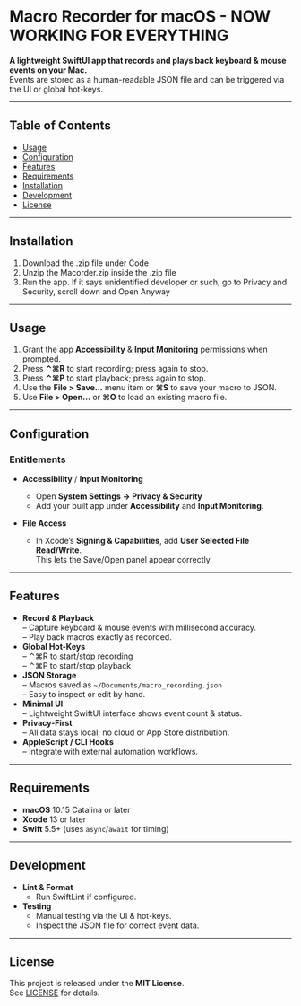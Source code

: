 # Macro Recorder for macOS - NOW WORKING FOR EVERYTHING

**A lightweight SwiftUI app that records and plays back keyboard & mouse events on your Mac.**  
Events are stored as a human-readable JSON file and can be triggered via the UI or global hot-keys.

---

## Table of Contents

- [Usage](#usage)  
- [Configuration](#configuration)  
- [Features](#features)  
- [Requirements](#requirements)  
- [Installation](#installation)  
- [Development](#development)  
- [License](#license)  

---

## Installation

1. Download the .zip file under Code
2. Unzip the Macorder.zip inside the .zip file
3. Run the app. If it says unidentified developer or such, go to Privacy and Security, scroll down and Open Anyway

---

## Usage

1. Grant the app **Accessibility** & **Input Monitoring** permissions when prompted.  
2. Press **⌃⌘R** to start recording; press again to stop.  
3. Press **⌃⌘P** to start playback; press again to stop.  
4. Use the **File > Save…** menu item or **⌘S** to save your macro to JSON.  
5. Use **File > Open…** or **⌘O** to load an existing macro file.  

---

## Configuration

### Entitlements

- **Accessibility** / **Input Monitoring**  
  - Open **System Settings → Privacy & Security**  
  - Add your built app under **Accessibility** and **Input Monitoring**.

- **File Access**  
  - In Xcode’s **Signing & Capabilities**, add **User Selected File Read/Write**.  
    This lets the Save/Open panel appear correctly.

---

## Features

- **Record & Playback**  
  – Capture keyboard & mouse events with millisecond accuracy.  
  – Play back macros exactly as recorded.  
- **Global Hot-Keys**  
  – ⌃⌘R to start/stop recording  
  – ⌃⌘P to start/stop playback  
- **JSON Storage**  
  – Macros saved as `~/Documents/macro_recording.json`  
  – Easy to inspect or edit by hand.  
- **Minimal UI**  
  – Lightweight SwiftUI interface shows event count & status.  
- **Privacy-First**  
  – All data stays local; no cloud or App Store distribution.  
- **AppleScript / CLI Hooks**  
  – Integrate with external automation workflows.  

---

## Requirements

- **macOS** 10.15 Catalina or later  
- **Xcode** 13 or later  
- **Swift** 5.5+ (uses `async`/`await` for timing)  

---

## Development

- **Lint & Format**  
  - Run SwiftLint if configured.  
- **Testing**  
  - Manual testing via the UI & hot-keys.  
  - Inspect the JSON file for correct event data.  

---

## License

This project is released under the **MIT License**.  
See [LICENSE](./LICENSE) for details.  
